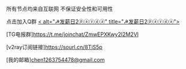 所有节点均来自互联网 不保证安全性和可用性

点击加入Q群
<a target="_blank" href="https://qm.qq.com/cgi-bin/qm/qr?k=KfFDhVoZL6agtEY2sogIQeFfvM-5j0yJ&jump_from=webapi">< alt="☭发薪日2ⓟⓐⓨⓓⓐ" title="☭发薪日2ⓟⓐⓨⓓⓐ"></a>

[TG电报群]https://t.me/joinchat/ZmwEPXKwy2I2M2Vl

[v2ray订阅链接]https://sourl.cn/8TiS5p

[我的邮箱]chen1263754478@gmail.com
